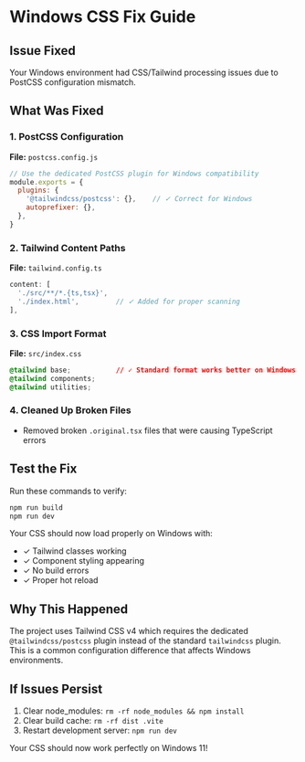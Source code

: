 # Windows CSS Fix Guide

## Issue Fixed
Your Windows environment had CSS/Tailwind processing issues due to PostCSS configuration mismatch.

## What Was Fixed

### 1. PostCSS Configuration
**File:** `postcss.config.js`
```js
// Use the dedicated PostCSS plugin for Windows compatibility
module.exports = {
  plugins: {
    '@tailwindcss/postcss': {},    // ✓ Correct for Windows
    autoprefixer: {},
  },
}
```

### 2. Tailwind Content Paths
**File:** `tailwind.config.ts`
```ts
content: [
  './src/**/*.{ts,tsx}',
  './index.html',         // ✓ Added for proper scanning
],
```

### 3. CSS Import Format
**File:** `src/index.css`
```css
@tailwind base;           // ✓ Standard format works better on Windows
@tailwind components;
@tailwind utilities;
```

### 4. Cleaned Up Broken Files
- Removed broken `.original.tsx` files that were causing TypeScript errors

## Test the Fix

Run these commands to verify:

```cmd
npm run build
npm run dev
```

Your CSS should now load properly on Windows with:
- ✓ Tailwind classes working
- ✓ Component styling appearing
- ✓ No build errors
- ✓ Proper hot reload

## Why This Happened

The project uses Tailwind CSS v4 which requires the dedicated `@tailwindcss/postcss` plugin instead of the standard `tailwindcss` plugin. This is a common configuration difference that affects Windows environments.

## If Issues Persist

1. Clear node_modules: `rm -rf node_modules && npm install`
2. Clear build cache: `rm -rf dist .vite`
3. Restart development server: `npm run dev`

Your CSS should now work perfectly on Windows 11!